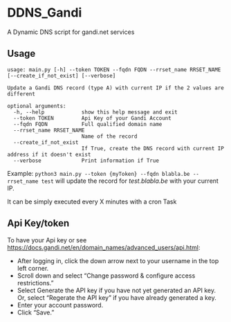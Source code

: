 # DDNS_Gandi
A Dynamic DNS script for gandi.net services

## Usage

```
usage: main.py [-h] --token TOKEN --fqdn FQDN --rrset_name RRSET_NAME [--create_if_not_exist] [--verbose]

Update a Gandi DNS record (type A) with current IP if the 2 values are different

optional arguments:
  -h, --help            show this help message and exit
  --token TOKEN         Api Key of your Gandi Account
  --fqdn FQDN           Full qualified domain name
  --rrset_name RRSET_NAME
                        Name of the record
  --create_if_not_exist
                        If True, create the DNS record with current IP address if it doesn't exist
  --verbose             Print information if True
```

Example: `python3 main.py --token {myToken} --fqdn blabla.be --rrset_name test` will update the record for *test.blabla.be* with your current IP.

It can be simply executed every X minutes with a cron Task

## Api Key/token

To have your Api key or see <https://docs.gandi.net/en/domain_names/advanced_users/api.html>:


* After logging in, click the down arrow next to your username in the top left corner.
* Scroll down and select “Change password & configure access restrictions.”
* Select Generate the API key if you have not yet generated an API key. Or, select “Regerate the API key” if you have already generated a key.
* Enter your account password.
* Click “Save.”

